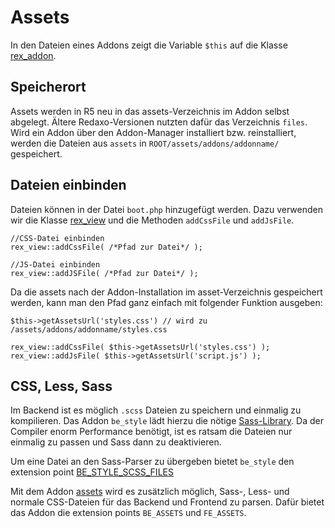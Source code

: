 # Assets

In den Dateien eines Addons zeigt die Variable `$this` auf die Klasse [rex_addon](http://www.redaxo.org/docs/master/class-rex_addon.html).

## Speicherort

Assets werden in R5 neu in das assets-Verzeichnis im Addon selbst abgelegt. Ältere Redaxo-Versionen nutzten dafür das Verzeichnis `files`. Wird ein Addon über den Addon-Manager installiert bzw. reinstalliert, werden die Dateien aus `assets` in `ROOT/assets/addons/addonname/` gespeichert.

## Dateien einbinden

Dateien können in der Datei `boot.php` hinzugefügt werden. Dazu verwenden wir die Klasse [rex_view](http://www.redaxo.org/docs/master/class-rex_view.html) und die Methoden `addCssFile` und `addJsFile`.

```
//CSS-Datei einbinden
rex_view::addCssFile( /*Pfad zur Datei*/ );

//JS-Datei einbinden
rex_view::addJSFile( /*Pfad zur Datei*/ );
```

Da die assets nach der Addon-Installation im asset-Verzeichnis gespeichert werden, kann man den Pfad ganz einfach mit folgender Funktion ausgeben:

```
$this->getAssetsUrl('styles.css') // wird zu /assets/addons/addonname/styles.css

rex_view::addCssFile( $this->getAssetsUrl('styles.css') );
rex_view::addJsFile( $this->getAssetsUrl('script.js') );
```

## CSS, Less, Sass

Im Backend ist es möglich `.scss` Dateien zu speichern und einmalig zu kompilieren. Das Addon `be_style` lädt hierzu die nötige [Sass-Library](https://github.com/leafo/scssphp). Da der Compiler enorm Performance benötigt, ist es ratsam die Dateien nur einmalig zu passen und Sass dann zu deaktivieren.

Um eine Datei an den Sass-Parser zu übergeben bietet `be_style` den extension point [BE_STYLE_SCSS_FILES](http://book.redaxo.org/5.0/advanced/create_addon/extension_points/BE_STYLE_SCSS_FILES.html)

Mit dem Addon [assets](https://github.com/factorylabs/redaxo_assets) wird es zusätzlich möglich, Sass-, Less- und normale CSS-Dateien für das Backend und Frontend zu parsen. Dafür bietet das Addon die extension points `BE_ASSETS` und `FE_ASSETS`.

